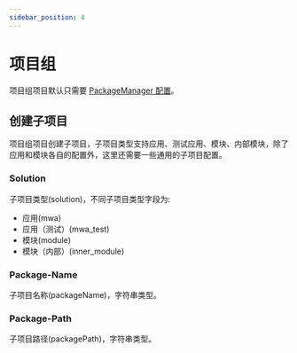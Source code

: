 ```yaml
---
sidebar_position: 4
---
```


# 项目组

项目组项目默认只需要 [PackageManager 配置](/docs/apis/generator/config/introduce#package-manager)。

## 创建子项目

项目组项目创建子项目，子项目类型支持应用、测试应用、模块、内部模块，除了应用和模块各自的配置外，这里还需要一些通用的子项目配置。

### Solution 

子项目类型(solution)，不同子项目类型字段为:

- 应用(mwa)
- 应用（测试）(mwa_test)
- 模块(module)
- 模块（内部）(inner_module)

### Package-Name

子项目名称(packageName)，字符串类型。

### Package-Path

子项目路径(packagePath)，字符串类型。
